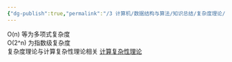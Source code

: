 ```yaml
---
{"dg-publish":true,"permalink":"/3 计算机/数据结构与算法/知识总结/复杂度理论/","title":"复杂度理论"}
---
```



O(n) 等为多项式复杂度  
O(2^n) 为指数级复杂度  
复杂度理论与计算复杂性理论相关 [计算复杂性理论](../../../5%20数理化生/离散数学/计算复杂性理论.md)